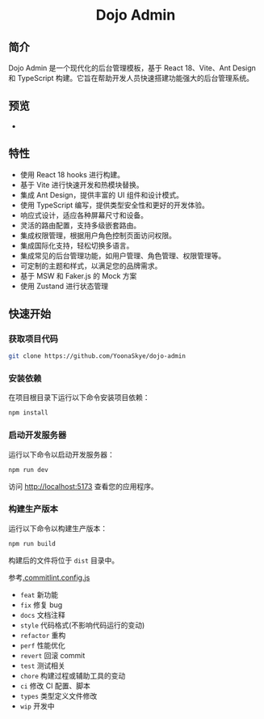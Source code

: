 <div align="center"> 
<br> 
<br>
<h1>Dojo Admin 
</h1>
</div>

## 简介

Dojo Admin 是一个现代化的后台管理模板，基于 React 18、Vite、Ant Design 和 TypeScript 构建。它旨在帮助开发人员快速搭建功能强大的后台管理系统。

## 预览

-

## 特性

- 使用 React 18 hooks 进行构建。
- 基于 Vite 进行快速开发和热模块替换。
- 集成 Ant Design，提供丰富的 UI 组件和设计模式。
- 使用 TypeScript 编写，提供类型安全性和更好的开发体验。
- 响应式设计，适应各种屏幕尺寸和设备。
- 灵活的路由配置，支持多级嵌套路由。
- 集成权限管理，根据用户角色控制页面访问权限。
- 集成国际化支持，轻松切换多语言。
- 集成常见的后台管理功能，如用户管理、角色管理、权限管理等。
- 可定制的主题和样式，以满足您的品牌需求。
- 基于 MSW 和 Faker.js 的 Mock 方案
- 使用 Zustand 进行状态管理

## 快速开始

### 获取项目代码

```bash
git clone https://github.com/YoonaSkye/dojo-admin
```

### 安装依赖

在项目根目录下运行以下命令安装项目依赖：

```bash
npm install
```

### 启动开发服务器

运行以下命令以启动开发服务器：

```bash
npm run dev
```

访问 [http://localhost:5173](http://localhost:5173) 查看您的应用程序。

### 构建生产版本

运行以下命令以构建生产版本：

```bash
npm run build
```

构建后的文件将位于 `dist` 目录中。

参考[.commitlint.config.js](./commitlint.config.js)

- `feat` 新功能
- `fix` 修复 bug
- `docs` 文档注释
- `style` 代码格式(不影响代码运行的变动)
- `refactor` 重构
- `perf` 性能优化
- `revert` 回滚 commit
- `test` 测试相关
- `chore` 构建过程或辅助工具的变动
- `ci` 修改 CI 配置、脚本
- `types` 类型定义文件修改
- `wip` 开发中
